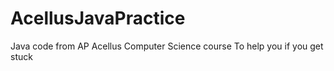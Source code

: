 # AcellusJavaPractice
Java code from AP Acellus Computer Science course
To help you if you get stuck 
